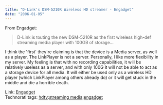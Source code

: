 ```yaml
---
title: "D-Link's DSM-5210R Wireless HD streamer - Engadget"
date: "2006-01-05"
---
```


From Engadget:  

>   
> D-Link is touting the new DSM-5210R as the first wireless high-def streaming media player with 100GB of storage...  

  
I think the 'first' they're claiming is that the device is a Media server, as well as a player. The LinkPlayer is not a server. Personally, I like more flexibility in my server. My feeling is that with no recording capabilities, it will be relatively useless as a server, and with only 100G it will not be able to act as a storage device for all media. It will either be used only as a wireless HD player (which LinkPlayer among others already do) or it will get stuck in the middle and die a horrible death.  

  
Link: [Engadget](http://mediapcs.engadget.com/2006/01/05/d-links-dsm-5210r-wireless-hd-streamer/1#c899461)  
Technorati tags: [hdtv](http://technorati.com/tag/hdtv):[streaming media](http://technorati.com/tag/streaming+media):[engadget](http://technorati.com/tag/engadget)
